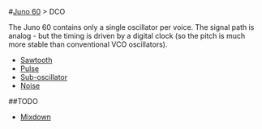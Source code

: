 #[Juno 60](../) > DCO

The Juno 60 contains only a single oscillator per voice. The signal path is analog - but the timing is driven by a digital clock (so the pitch is much more stable than conventional VCO oscillators).
* [Sawtooth](./Sawtooth/)
* [Pulse](./Pulse/)
* [Sub-oscillator](./Sub/)
* [Noise](./Noise/)

##TODO
* [Mixdown](./Mixdown/)
